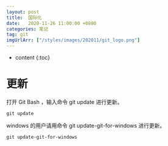 ```yaml
---
layout: post
title:  国际化
date:   2020-11-26 11:00:00 +0800
categories: 笔记
tag: git
imgUrlArr: ["/styles/images/202011/git_logo.png"]
---
```


* content
{:toc}


# 更新
打开 Git Bash ，输入命令 git update 进行更新。
```
git update
```

windows 的用户请用命令 git update-git-for-windows 进行更新。
```
git update-git-for-windows
```
